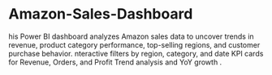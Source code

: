# Amazon-Sales-Dashboard
his Power BI dashboard analyzes Amazon sales data to uncover trends in revenue, product category performance, top-selling regions, and customer purchase behavior. nteractive filters by region, category, and date  KPI cards for Revenue, Orders, and Profit  Trend analysis and YoY growth .
